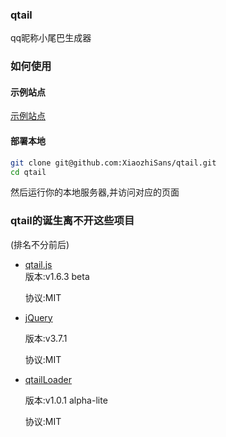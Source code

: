 ### qtail
qq昵称小尾巴生成器


### 如何使用
#### 示例站点
[示例站点](https://xiaozhisans.github.io/qtail)


#### 部署本地
```bash
git clone git@github.com:XiaozhiSans/qtail.git
cd qtail
```
然后运行你的本地服务器,并访问对应的页面

### qtail的诞生离不开这些项目
(排名不分前后)  
- [qtail.js](https://github.com/XiaozhiSans/qtail.js)  
  版本:v1.6.3 beta

  协议:MIT

- [jQuery](https://github.com/jquery/jquery)

  版本:v3.7.1

  协议:MIT

- [qtailLoader](https://github.com/XiaozhiSans/qtailLoader)

  版本:v1.0.1 alpha-lite

  协议:MIT

